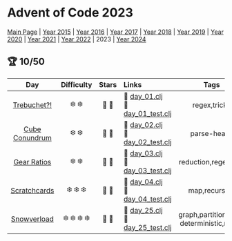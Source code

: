 # Advent of Code 2023

[Main Page](https://adventofcode.com/2023) | [Year 2015](/src/aoclj/year_2015/) | [Year 2016](/src/aoclj/year_2016/) | [Year 2017](/src/aoclj/year_2017/) | [Year 2018](/src/aoclj/year_2018/) | [Year 2019](/src/aoclj/year_2019/) | [Year 2020](/src/aoclj/year_2020/) | [Year 2021](/src/aoclj/year_2021/) | [Year 2022](/src/aoclj/year_2022/) | 2023 | [Year 2024](/src/aoclj/year_2024/)

## :trophy: 10/50

| Day | Difficulty | Stars | Links | Tags |
|:---: | :---: | :---: | :--- | :----: |
[Trebuchet?!](http://www.adventofcode.com/2023/day/1)|:snowflake: :snowflake:|:star2: :star2:|:small_orange_diamond: [day_01.clj](/src/aoclj/year_2023/day_01.clj) <br /> :small_orange_diamond: [day_01_test.clj](/test/aoclj/year_2023/day_01_test.clj)|regex,tricky
[Cube Conundrum](http://www.adventofcode.com/2023/day/2)|:snowflake: :snowflake:|:star2: :star2:|:small_orange_diamond: [day_02.clj](/src/aoclj/year_2023/day_02.clj) <br /> :small_orange_diamond: [day_02_test.clj](/test/aoclj/year_2023/day_02_test.clj)|parse-heavy
[Gear Ratios](http://www.adventofcode.com/2023/day/3)|:snowflake: :snowflake:|:star2: :star2:|:small_orange_diamond: [day_03.clj](/src/aoclj/year_2023/day_03.clj) <br /> :small_orange_diamond: [day_03_test.clj](/test/aoclj/year_2023/day_03_test.clj)|reduction,regex,grid
[Scratchcards](http://www.adventofcode.com/2023/day/4)|:snowflake: :snowflake: :snowflake:|:star2: :star2:|:small_orange_diamond: [day_04.clj](/src/aoclj/year_2023/day_04.clj) <br /> :small_orange_diamond: [day_04_test.clj](/test/aoclj/year_2023/day_04_test.clj)|map,recursion
[Snowverload](http://www.adventofcode.com/2023/day/25)|:snowflake: :snowflake: :snowflake: :snowflake:|:star2: :star2:|:small_orange_diamond: [day_25.clj](/src/aoclj/year_2023/day_25.clj) <br /> :small_orange_diamond: [day_25_test.clj](/test/aoclj/year_2023/day_25_test.clj)|graph,partition,non-deterministic,revisit
